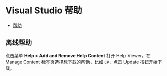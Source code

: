 # Visual Studio 帮助

- [帮助](https://msdn.microsoft.com/en-us/library/dd831853.aspx)

## 离线帮助

点击菜单 **Help > Add and Remove Help Content** 打开 Help Viewer。在 Manage Content 标签页选择想下载的帮助，比如 `C#`，点击 Update 按钮开始下载。
